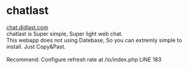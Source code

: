 # chatlast
<a href="https://chatservices.didlast.com/">chat.didlast.com</a><br>
chatlast is Super simple, Super light web chat.<br>
This webapp does not using Datebase, So you can extremly simple to install. Just Copy&Past.<br><br>
Recommend: Configure refresh rate at /io/index.php LINE 183
